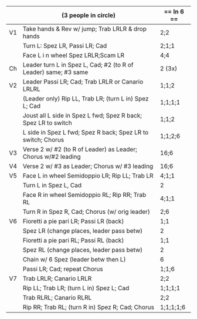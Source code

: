 ||(3 people in circle) | == In 6 == |
|-----|----|-----|
|V1| Take hands & Rev w/ jump; Trab LRLR & drop hands |2;2|
||Turn L: Spez LR, Passi LR; Cad |2;1;1|
|| Face L i n wheel Spez LRLR;Scam LR |4;4|
|Ch| Leader turn L in Spez L, Cad; #2 (to R of Leader) same; #3 same |2 (3x)|
|V2| Leader Passi LR; Cad; Trab LRLR or Canario LRLRL |1;1;2|
||(Leader only) Rip LL, Trab LR; (turn L in) Spez L; Cad |1;1;1;1|
||Joust all L side in Spez L fwd; Spez R back; Spez LR to switch |1;1;2|
||L side in Spez L fwd; Spez R back; Spez LR to switch; Chorus |1;1;2;6|
|V3| Verse 2 w/ #2 (to R of Leader) as Leader; Chorus w/#2 leading |16;6|
|V4| Verse 2 w/ #3 as Leader; Chorus w/ #3 leading |16;6|
|V5| Face L in wheel Semidoppio LR; Rip LL; Trab LR |4;1;1| 
||Turn L in Spez L, Cad |2| 
||Face R in wheel Semidoppio RL; Rip RR; Trab RL |4;1;1|
|| Turn R in Spez R, Cad; Chorus (w/ orig leader) |2;6|
|V6| Fioretti a pie pari LR; Passi LR (back) |1;1|
|| Spez LR (change places, leader pass betw) |2|
||Fioretti a pie pari RL; Passi RL (back) |1;1|
|| Spez RL (change places, leader pass betw) |2|
||Chain w/ 6 Spez (leader betw then L) |6|
||Passi LR; Cad; repeat Chorus |1;1;6|
|V7| Trab LRLR; Canario LRLR |2;2|
||Rip LL; Trab LR; (turn L in) Spez L; Cad |1;1;1;1|
|| Trab RLRL; Canario RLRL |2;2|
||Rip RR; Trab RL; (turn R in) Spez R; Cad; Chorus |1;1;1;1;6|
